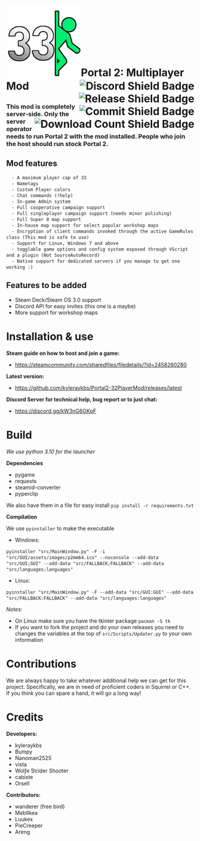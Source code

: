 <h1>
  <img src="Images/p2mm_logo.png" alt="p2mm_logo" width="200" align="left">
  <a href="https://discord.gg/nXRygGNxyK">
    <img src="https://img.shields.io/discord/839651379034193920?color=blue&label=Discord%20Users&style=for-the-badge" alt="Discord Shield Badge" align="right">
  </a>
  <br>
    <a href="https://github.com/kyleraykbs/Portal2-32PlayerMod/releases/latest">
      <img src="https://img.shields.io/github/release-date/kyleraykbs/Portal2-32PlayerMod?color=red&label=Latest%20Release&style=for-the-badge" alt="Release Shield Badge" align="right">
    </a>
  <br>
    <a href="https://github.com/kyleraykbs/Portal2-32PlayerMod/commits/main">
      <img src="https://img.shields.io/github/last-commit/kyleraykbs/Portal2-32PlayerMod?label=Last%20Commit&style=for-the-badge" alt="Commit Shield Badge" align="right">
    </a>
  <br>
    <a href="https://github.com/kyleraykbs/Portal2-32PlayerMod/releases/latest">
      <img src="https://img.shields.io/github/downloads/kyleraykbs/Portal2-32PlayerMod/total?style=for-the-badge" alt="Download Count Shield Badge" align="right">
    </a>
  <br>
  <p align="left">Portal 2: Multiplayer Mod</p>
</h1>

### This mod is completely server-side. Only the server operator needs to run Portal 2 with the mod installed. People who join the host should run stock Portal 2.
## Mod features
```
  - A maximum player cap of 33
  - Nametags
  - Custom Player colors
  - Chat commands (!help)
  - In-game Admin system
  - Full cooperative campaign support
  - Full singleplayer campaign support (needs minor polishing)
  - Full Super 8 map support
  - In-house map support for select popular workshop maps
  - Encryption of client commands invoked through the active GameRules class (This mod is safe to use)
  - Support for Linux, Windows 7 and above
  - togglable game options and config system exposed through VScript and a plugin (Not SourceAutoRecord)
  - Native support for dedicated servers if you manage to get one working :)
```

## Features to be added
- Steam Deck/Steam OS 3.0 support
- Discord API for easy invites (this one is a maybe)
- More support for workshop maps

# Installation & use

**Steam guide on how to host and join a game:**
- https://steamcommunity.com/sharedfiles/filedetails/?id=2458260280

**Latest version:**
- https://github.com/kyleraykbs/Portal2-32PlayerMod/releases/latest

**Discord Server for technical help, bug report or to just chat:**
- https://discord.gg/kW3nG6GKpF


# Build

*We use python 3.10 for the launcher*

**Dependencies**
- pygame
- requests
- steamid-converter
- pyperclip

We also have them in a file for easy install `pip install -r requirements.txt`

**Compilation**

We use `pyinstaller` to make the executable
- Windows:

```
pyinstaller "src/MainWindow.py" -F -i "src/GUI/assets/images/p2mm64.ico" --noconsole --add-data "src/GUI;GUI" --add-data "src/FALLBACK;FALLBACK" --add-data "src/languages;languages"
```

- Linux:

```
pyinstaller "src/MainWindow.py" -F --add-data "src/GUI:GUI" --add-data "src/FALLBACK:FALLBACK" --add-data "src/languages:languages"
```

*Notes:*  
- On Linux make sure you have the tkinter package `pacman -S tk`
- If you want to fork the project and do your own releases you need to changes the variables at the top of `src/Scripts/Updater.py` to your own information


# Contributions

We are always happy to take whatever additional help we can get for this project. Specifically, we are in need of proficient coders in Squirrel or C++. If you think you can spare a hand, it will go a long way!

# Credits

**Developers:**
- kyleraykbs
- Bumpy
- Nanoman2525
- vista
- Wolƒe Strider Shoσter
- cabiste
- Orsell

**Contributors:**
- wanderer (free bird)
- MeblIkea
- Luukex
- PieCreeper
- Areng
